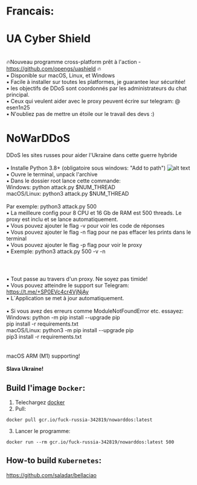 # <b1>Francais:</b1>

# UA Cyber Shield

<br />🔥Nouveau programme cross-platform prêt à l'action - https://github.com/opengs/uashield 🔥
<br /> ▪ Disponible sur macOS, Linux, et Windows
<br /> ▪ Facile à installer sur toutes les platformes, je guarantee leur sécuritée!
<br /> ▪ les objectifs de DDoS sont coordonnés par les administrateurs du chat principal.
<br /> ▪ Ceux qui veulent aider avec le proxy peuvent écrire sur telegram: @ esen1n25
<br /> ▪ N'oubliez pas de mettre un étoile our le travail des devs :)

# NoWarDDoS

DDoS les sites russes pour aider l'Ukraine dans cette guerre hybride
<br />
<br />▪ Installe Python 3.8+ (obligatoire sous windows: "Add to path")
![alt text](https://miro.medium.com/max/1344/0*7nOyowsPsGI19pZT.png)
<br />▪ Ouvre le terminal, unpack l'archive
<br />▪ Dans le dossier root lance cette commande:
<br /> Windows: python attack.py $NUM_THREAD
<br /> macOS/Linux: python3 attack.py $NUM_THREAD
<br />
<br /> Par exemple: python3 attack.py 500
<br />▪ La meilleure config pour 8 CPU et 16 Gb de RAM est 500 threads. Le proxy est inclu et se lance automatiquement.
<br />▪ Vous pouvez ajouter le flag -v pour voir les code de réponses
<br />▪ Vous pouvez ajouter le flag -n flag pour ne pas effacer les prints dans le terminal
<br />▪ Vous pouvez ajouter le flag -p flag pour voir le proxy
<br />▪ Exemple: python3 attack.py 500 -v -n
<br />

#

<br />▪ Tout passe au travers d'un proxy. Ne soyez pas timide!
<br />▪ Vous pouvez atteindre le support sur Telegram: https://t.me/+SP0EVc4cr4VjNjAy
<br />▪ L´Application se met à jour automatiquement.
<br />
<br />▪ Si vous avez des erreurs comme ModuleNotFoundError etc. essayez:
<br /> Windows: python -m pip install --upgrade pip
<br /> pip install -r requirements.txt
<br /> macOS/Linux: python3 -m pip install --upgrade pip
<br /> pip3 install -r requirements.txt
<br />
<br />
<br /> macOS ARM (M1) supporting!
<br />
<br />**Slava Ukraine!**

## Build l'image `Docker`:

1. Telechargez [docker](https://www.docker.com/)
2. Pull:

```shell
docker pull gcr.io/fuck-russia-342819/nowarddos:latest
```

3. Lancer le programme:

```shell
docker run --rm gcr.io/fuck-russia-342819/nowarddos:latest 500
```

## How-to build `Kubernetes`:

https://github.com/saladar/bellaciao
